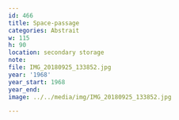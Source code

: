 ```yaml
---
id: 466
title: Space-passage
categories: Abstrait
w: 115
h: 90
location: secondary storage
note:
file: IMG_20180925_133852.jpg
year: '1968'
year_start: 1968
year_end:
image: ../../media/img/IMG_20180925_133852.jpg

---
```

